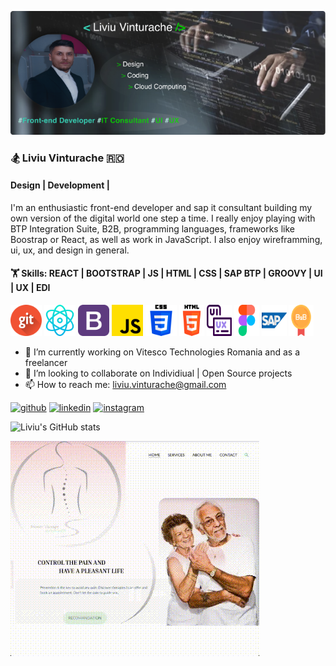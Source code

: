![cover](https://github.com/vteliviu/vteliviu/blob/main/cover.jpg)

### 🏂 Liviu Vinturache 🇷🇴

#### Design | Development | 

I'm an enthusiastic front-end developer and sap it consultant building my own version of the digital world one step a time. 
I really enjoy playing with BTP Integration Suite, B2B, programming languages, frameworks like Boostrap or React, as well as work in JavaScript.
I also enjoy wireframming, ui, ux, and design in general.

#### 🏋️  Skills: REACT | BOOTSTRAP | JS | HTML | CSS | SAP BTP | GROOVY | UI | UX | EDI

[<img src='https://github.com/vteliviu/vteliviu/blob/main/icons/git.png' alt='git' height='50' width ='50'>]()
[<img src='https://github.com/vteliviu/vteliviu/blob/main/icons/react.png' alt='react' height='50' width ='50'>]()
[<img src='https://github.com/vteliviu/vteliviu/blob/main/icons/bootstrap.png' alt='bootstrap' height='50' width ='50'>]()
[<img src='https://github.com/vteliviu/vteliviu/blob/main/icons/js.png' alt='js' height='50' width ='50'>]()
[<img src='https://github.com/vteliviu/vteliviu/blob/main/icons/css-3.png' alt='css' height='50' width ='50'>]()
[<img src='https://github.com/vteliviu/vteliviu/blob/main/icons/html-5.png' alt='html' height='50' width ='40'>]()
[<img src='https://github.com/vteliviu/vteliviu/blob/main/icons/ui-ux.png' alt='ui-ux' height='50' width ='40'>]()
[<img src='https://github.com/vteliviu/vteliviu/blob/main/icons/figma.png' alt='figma' height='50' width ='40'>]()
[<img src='https://github.com/vteliviu/vteliviu/blob/main/icons/sap.png' alt='sap' height='50' width ='40'>]()
[<img src='https://github.com/vteliviu/vteliviu/blob/main/icons/b2b.png' alt='b2b' height='50' width ='40'>]()


- 🔭 I’m currently working on Vitesco Technologies Romania and as a freelancer
- 👯 I’m looking to collaborate on Individiual | Open Source projects
- 📫 How to reach me: liviu.vinturache@gmail.com

[<img src='https://cdn.jsdelivr.net/npm/simple-icons@3.0.1/icons/github.svg' alt='github' height='40'>](https://github.com/vteliviu)  [<img src='https://cdn.jsdelivr.net/npm/simple-icons@3.0.1/icons/linkedin.svg' alt='linkedin' height='40'>](https://www.linkedin.com/in/liviu-vinturache/)  [<img src='https://cdn.jsdelivr.net/npm/simple-icons@3.0.1/icons/instagram.svg' alt='instagram' height='40'>](https://www.instagram.com/liviu18vte/)  

![Liviu's GitHub stats](https://github-readme-stats.vercel.app/api?username=vteliviu&theme=algolia_icons=true)

![cover](https://github.com/vteliviu/vteliviu/blob/main/design.gif)

